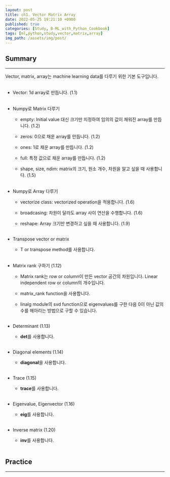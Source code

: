 ```yaml
---
layout: post
title: ch1. Vector Matrix Array
date: 2022-05-25 19:21:10 +0900
published: true
categories: [Study, B-ML_with_Python_Cookbook]
tags: [ml,python,study,vector,matrix,array]
img_path: /assets/img/post/
---
```


## Summary
***

 Vector, matrix, array는 machine learning data를 다루기 위한 기본 도구입니다.
 <br><br>

 
 * Vector: 1d array로 만듭니다. (1.1)
<br><br>


 * Numpy로 Matrix 다루기

   * empty:  Initial value 대신 크기만 지정하여 임의의 값이 채워진 array를 만듭니다. (1.2)

   * zeros: 0으로 채운 array를 만듭니다. (1.2)

   * ones: 1로 채운 array를 만듭니다. (1.2)
    
   * full: 특정 값으로 채운 array를 만듭니다. (1.2)
    
   * shape, size, ndim: matrix의 크기, 원소 개수, 차원을 알고 싶을 때 사용합니다. (1.5)
   <br><br>


 * Numpy로 Array 다루기
 
   * vectorize class: vectorized operation을 적용합니다. (1.6)
   
   * broadcasing: 차원이 달라도 array 사이 연산을 수행합니다. (1.6)
   
   * reshape: Array 크기만 변경하고 싶을 때 사용합니다. (1.9)
   <br><br>

 * Transpose vector or matrix

   * T or transpose method를 사용합니다.
   <br><br>


* Matrix rank 구하기 (1.12)

   * Matrix rank는 row or column이 만든 vector 공간의 차원입니다. Linear independent row or column의 개수입니다.
   
   * matrix_rank function을 사용합니다.
   
   * linalg module의 svd function으로 eigenvalues를 구한 다음 0이 아닌 값의 수를 헤아리는 방법으로 구할 수 있습니다.
   <br><br>


* Determinant (1.13)

   * **det**를 사용합니다.
   <br><br>


* Diagonal elements (1.14)

   * **diagonal**을 사용합니다.
   <br><br>


* Trace (1.15)

   * **trace**를 사용합니다.
   <br><br>


* Eigenvalue, Eigenvector (1.16)

   * **eig**를 사용합니다.
   <br><br>


* Inverse matrix (1.20)

   * **inv**를 사용합니다.
   <br><br>


## Practice
***

 <script src="https://gist.github.com/hubert-bioinformatics/2a93657635ea0300b20c8fcbe30e10a4.js"></script>